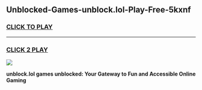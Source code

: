 
## Unblocked-Games-unblock.lol-Play-Free-5kxnf
<h3>
<a href="https://premium76.site?title=unblock.lol&ref=19M">CLICK TO PLAY</a></h3>
<hr>

<h3>
<a href="https://premium76.site?title=unblock.lol&ref=19M">CLICK 2 PLAY</a>
  
</h3>

<a href="https://premium76.site?title=unblock.lol&ref=19M"><img src="https://clearcache.store/games.png"></a>


**unblock.lol games unblocked: Your Gateway to Fun and Accessible Online Gaming**
